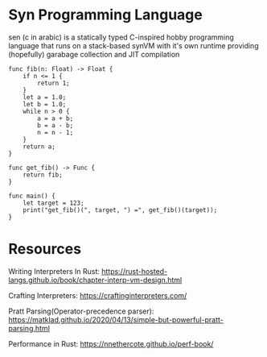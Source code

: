 # Syn Programming Language
sen (c in arabic) is a statically typed C-inspired hobby
programming language that runs on a stack-based synVM with it's own runtime
providing (hopefully) garabage collection and JIT compilation

```
func fib(n: Float) -> Float {
    if n <= 1 {
        return 1;
    }
    let a = 1.0;
    let b = 1.0;
    while n > 0 {
        a = a + b;
        b = a - b;
        n = n - 1;
    }
    return a; 
} 

func get_fib() -> Func { 
    return fib; 
}

func main() {
    let target = 123;
    print("get_fib()(", target, ") =", get_fib()(target));
}
```

# Resources

Writing Interpreters In Rust: https://rust-hosted-langs.github.io/book/chapter-interp-vm-design.html

Crafting Interpreters: https://craftinginterpreters.com/

Pratt Parsing(Operator-precedence parser): https://matklad.github.io/2020/04/13/simple-but-powerful-pratt-parsing.html

Performance in Rust: https://nnethercote.github.io/perf-book/
